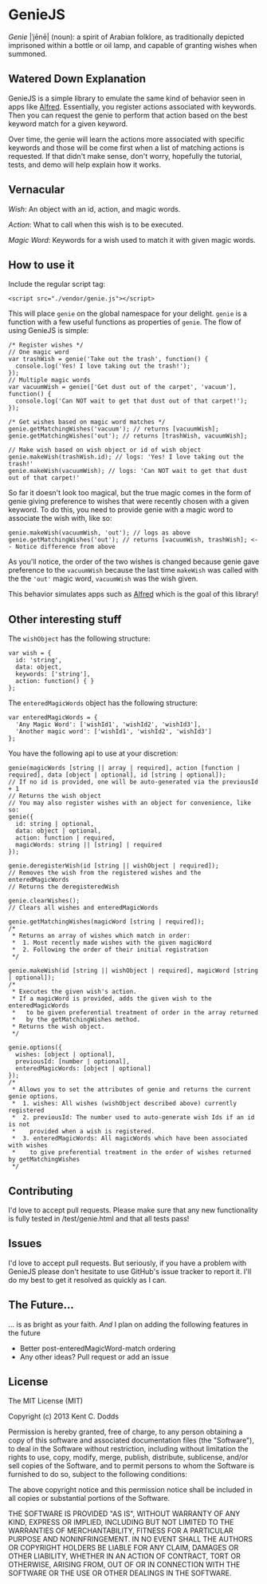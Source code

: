 GenieJS
=====
*Genie* |ˈjēnē| (noun): a spirit of Arabian folklore, as traditionally depicted imprisoned
within a bottle or oil lamp, and capable of granting wishes when summoned.

Watered Down Explanation
--
GenieJS is a simple library to emulate the same kind of behavior seen in apps like
[Alfred](http://www.alfredapp.com/). Essentially, you register actions associated with
keywords. Then you can request the genie to perform that action based on the best keyword
match for a given keyword.

Over time, the genie will learn the actions more associated with specific keywords and
those will be come first when a list of matching actions is requested. If that didn't
make sense, don't worry, hopefully the tutorial, tests, and demo will help explain how
it works.

Vernacular
--
*Wish*: An object with an id, action, and magic words.

*Action*: What to call when this wish is to be executed.

*Magic Word*: Keywords for a wish used to match it with given magic words.

How to use it
--
Include the regular script tag:

```
<script src="./vendor/genie.js"></script>
```

This will place `genie` on the global namespace for your delight. `genie` is a
function with a few useful functions as properties of `genie`. The flow of
using GenieJS is simple:

```
/* Register wishes */
// One magic word
var trashWish = genie('Take out the trash', function() {
  console.log('Yes! I love taking out the trash!');
});
// Multiple magic words
var vacuumWish = genie(['Get dust out of the carpet', 'vacuum'], function() {
  console.log('Can NOT wait to get that dust out of that carpet!');
});

/* Get wishes based on magic word matches */
genie.getMatchingWishes('vacuum'); // returns [vacuumWish];
genie.getMatchingWishes('out'); // returns [trashWish, vacuumWish];

// Make wish based on wish object or id of wish object
genie.makeWish(trashWish.id); // logs: 'Yes! I love taking out the trash!'
genie.makeWish(vacuumWish); // logs: 'Can NOT wait to get that dust out of that carpet!'
```

So far it doesn't look too magical, but the true magic comes in the form of genie giving
preference to wishes that were recently chosen with a given keyword. To do this, you need
to provide genie with a magic word to associate the wish with, like so:

```
genie.makeWish(vacuumWish, 'out'); // logs as above
genie.getMatchingWishes('out'); // returns [vacuumWish, trashWish]; <-- Notice difference from above
```

As you'll notice, the order of the two wishes is changed because genie gave preference
to the `vacuumWish` because the last time `makeWish` was called with the the `'out'`
magic word, `vacuumWish` was the wish given.

This behavior simulates apps such as [Alfred](http://www.alfredapp.com/) which is the
goal of this library!

Other interesting stuff
--
The `wishObject` has the following structure:
```
var wish = {
  id: 'string',
  data: object,
  keywords: ['string'],
  action: function() { }
};
```
The `enteredMagicWords` object has the following structure:
```
var enteredMagicWords = {
  'Any Magic Word': ['wishId1', 'wishId2', 'wishId3'],
  'Another magic word': ['wishId1', 'wishId2', 'wishId3']
};
```

You have the following api to use at your discretion:

```
genie(magicWords [string || array | required], action [function | required], data [object | optional], id [string | optional]);
// If no id is provided, one will be auto-generated via the previousId + 1
// Returns the wish object
// You may also register wishes with an object for convenience, like so:
genie({
  id: string | optional,
  data: object | optional,
  action: function | required,
  magicWords: string || [string] | required
});

genie.deregisterWish(id [string || wishObject | required]);
// Removes the wish from the registered wishes and the enteredMagicWords
// Returns the deregisteredWish

genie.clearWishes();
// Clears all wishes and enteredMagicWords

genie.getMatchingWishes(magicWord [string | required]);
/* 
 * Returns an array of wishes which match in order:
 *  1. Most recently made wishes with the given magicWord
 *  2. Following the order of their initial registration
 */

genie.makeWish(id [string || wishObject | required], magicWord [string | optional]);
/* 
 * Executes the given wish's action.
 * If a magicWord is provided, adds the given wish to the enteredMagicWords
 *   to be given preferential treatment of order in the array returned
 *   by the getMatchingWishes method.
 * Returns the wish object.
 */

genie.options({
  wishes: [object | optional],
  previousId: [number | optional],
  enteredMagicWords: [object | optional]
});
/*
 * Allows you to set the attributes of genie and returns the current genie options.
 *  1. wishes: All wishes (wishObject described above) currently registered
 *  2. previousId: The number used to auto-generate wish Ids if an id is not
 *    provided when a wish is registered.
 *  3. enteredMagicWords: All magicWords which have been associated with wishes
 *    to give preferential treatment in the order of wishes returned by getMatchingWishes
 */
```

Contributing
--
I'd love to accept pull requests. Please make sure that any new functionality is fully
tested in /test/genie.html and that all tests pass!

Issues
--
I'd love to accept pull requests. But seriously, if you have a problem with GenieJS
please don't hesitate to use GitHub's issue tracker to report it. I'll do my best to get
it resolved as quickly as I can.

The Future...
--
... is as bright as your faith. *And* I plan on adding the following features in the future

 - Better post-enteredMagicWord-match ordering
 - Any other ideas? Pull request or add an issue

License
--
The MIT License (MIT)

Copyright (c) 2013 Kent C. Dodds

Permission is hereby granted, free of charge, to any person obtaining a copy of
this software and associated documentation files (the "Software"), to deal in
the Software without restriction, including without limitation the rights to
use, copy, modify, merge, publish, distribute, sublicense, and/or sell copies of
the Software, and to permit persons to whom the Software is furnished to do so,
subject to the following conditions:

The above copyright notice and this permission notice shall be included in all
copies or substantial portions of the Software.

THE SOFTWARE IS PROVIDED "AS IS", WITHOUT WARRANTY OF ANY KIND, EXPRESS OR
IMPLIED, INCLUDING BUT NOT LIMITED TO THE WARRANTIES OF MERCHANTABILITY, FITNESS
FOR A PARTICULAR PURPOSE AND NONINFRINGEMENT. IN NO EVENT SHALL THE AUTHORS OR
COPYRIGHT HOLDERS BE LIABLE FOR ANY CLAIM, DAMAGES OR OTHER LIABILITY, WHETHER
IN AN ACTION OF CONTRACT, TORT OR OTHERWISE, ARISING FROM, OUT OF OR IN
CONNECTION WITH THE SOFTWARE OR THE USE OR OTHER DEALINGS IN THE SOFTWARE.